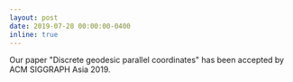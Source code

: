 ```yaml
---
layout: post
date: 2019-07-28 00:00:00-0400
inline: true
---
```


Our paper "Discrete geodesic parallel coordinates" has been accepted by ACM SIGGRAPH Asia 2019.
